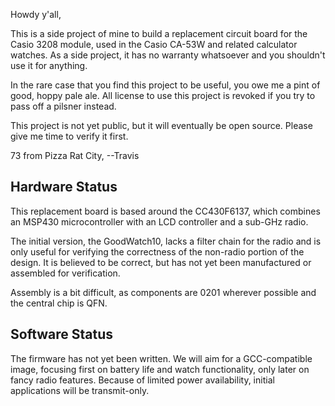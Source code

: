 Howdy y'all,

This is a side project of mine to build a replacement circuit board
for the Casio 3208 module, used in the Casio CA-53W and related
calculator watches.  As a side project, it has no warranty whatsoever
and you shouldn't use it for anything.

In the rare case that you find this project to be useful, you owe me a
pint of good, hoppy pale ale.  All license to use this project is
revoked if you try to pass off a pilsner instead.

This project is not yet public, but it will eventually be open source.
Please give me time to verify it first.

73 from Pizza Rat City,
--Travis

## Hardware Status

This replacement board is based around the CC430F6137, which combines
an MSP430 microcontroller with an LCD controller and a sub-GHz radio.

The initial version, the GoodWatch10, lacks a filter chain for the
radio and is only useful for verifying the correctness of the
non-radio portion of the design.  It is believed to be correct, but
has not yet been manufactured or assembled for verification.

Assembly is a bit difficult, as components are 0201 wherever possible
and the central chip is QFN.

## Software Status

The firmware has not yet been written.  We will aim for a
GCC-compatible image, focusing first on battery life and watch
functionality, only later on fancy radio features.  Because of limited
power availability, initial applications will be transmit-only.

